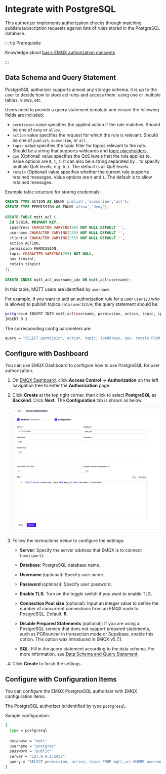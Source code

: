 # Integrate with PostgreSQL

This authorizer implements authorization checks through matching publish/subscription requests against lists of rules stored in the PostgreSQL database.

::: tip Prerequisite

Knowledge about [basic EMQX authorization concepts](./authz.md)

:::

## Data Schema and Query Statement

PostgreSQL authorizer supports almost any storage schema. It is up to the user to decide how to store acl rules and access them: using one or multiple tables, views, etc.

Users need to provide a query statement template and ensure the following fields are included:
* `permission` value specifies the applied action if the rule matches. Should be one of `deny` or `allow`.
* `action` value specifies the request for which the rule is relevant. Should be one of `publish`, `subscribe`, or `all`.
* `topic` value specifies the topic filter for topics relevant to the rule. Should be a string that supports wildcards and [topic placeholders](./authz.md#topic-placeholders).
* `qos` (Optional) value specifies the QoS levels that the rule applies to. Value options are `0`, `1`, `2`. It can also be a string separated by `,` to specify multiple QoS levels, e.g. `0,1`. The default is all QoS levels.
* `retain` (Optional) value specifies whether the current rule supports retained messages. Value options are `0` and `1`. The default is to allow retained messages.

Example table structure for storing credentials:

```sql
CREATE TYPE ACTION AS ENUM('publish','subscribe','all');
CREATE TYPE PERMISSION AS ENUM('allow','deny');

CREATE TABLE mqtt_acl (
  id SERIAL PRIMARY KEY,
  ipaddress CHARACTER VARYING(60) NOT NULL DEFAULT '',
  username CHARACTER VARYING(255) NOT NULL DEFAULT '',
  clientid CHARACTER VARYING(255) NOT NULL DEFAULT '',
  action ACTION,
  permission PERMISSION,
  topic CHARACTER VARYING(255) NOT NULL,
  qos tinyint,
  retain tinyint
);

CREATE INDEX mqtt_acl_username_idx ON mqtt_acl(username);
```

In this table, MQTT users are identified by `username`.

For example, if you want to add an authorization rule for a user `user123` who is allowed to publish topics `data/user123/#`, the query statement should be:

```bash
postgres=# INSERT INTO mqtt_acl(username, permission, action, topic, ipaddress) VALUES ('user123', 'allow', 'publish', 'data/user123/#', '127.0.0.1');
INSERT 0 1
```

The corresponding config parameters are:
```bash
query = "SELECT permission, action, topic, ipaddress, qos, retain FROM mqtt_acl WHERE username = ${username} and ipaddress = ${peerhost}"
```

## Configure with Dashboard

You can use EMQX Dashboard to configure how to use PostgreSQL for user authorization.

1. On [EMQX Dashboard](http://127.0.0.1:18083/#/authentication), click **Access Control** -> **Authorization** on the left navigation tree to enter the **Authorization** page. 

2. Click **Create** at the top right corner, then click to select **PostgreSQL** as **Backend**. Click **Next**. The **Configuration** tab is shown as below.

   <img src="./assets/authz-PostgreSQL_ee.png" alt="authz-PostgreSQL_ee" style="zoom:67%;" />

3. Follow the instructions below to configure the settings:

   - **Server**: Specify the server address that EMQX is to connect (`host:port`).
   - **Database**: PostgreSQL database name.
   - **Username** (optional): Specify user name. 
   - **Password** (optional): Specify user password. 
   - **Enable TLS**: Turn on the toggle switch if you want to enable TLS. 
   
   - **Connection Pool size** (optional): Input an integer value to define the number of concurrent connections from an EMQX node to PostgreSQL. Default: **8**. 
   - **Disable Prepared Statements** (optional): If you are using a PostgreSQL service that does not support prepared statements, such as PGBouncer in transaction mode or Supabase, enable this option. This option was introduced in EMQX v5.7.1.
   
   - **SQL**: Fill in the query statement according to the data schema. For more information, see [Data Schema and Query Statement](#data-schema-and-query-statement). 
   
4. Click **Create** to finish the settings.

## Configure with Configuration Items

You can configure the EMQX PostgresSQL authorizer with EMQX configuration items.

The PostgreSQL authorizer is identified by type `postgresql`. <!--For detailed configuration, see [authz:postgresql](../../configuration/configuration-manual.html#authz:postgresql).-->

Sample configuration:

```bash
{
  type = postgresql

  database = "mqtt"
  username = "postgres"
  password = "public"
  server = "127.0.0.1:5432"
  query = "SELECT permission, action, topic FROM mqtt_acl WHERE username = ${username}"
}
```

